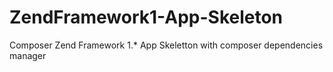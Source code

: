 ZendFramework1-App-Skeleton
===========================

Composer Zend Framework 1.* App Skeletton with composer dependencies manager
